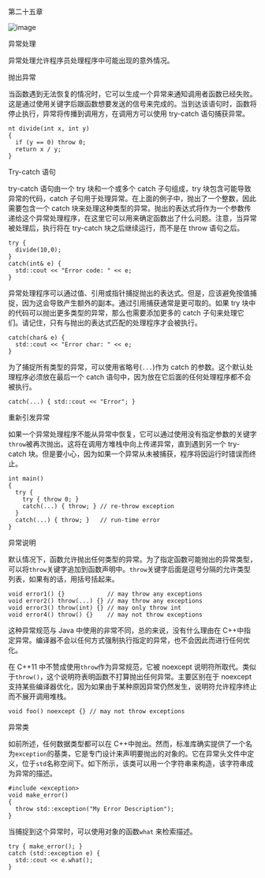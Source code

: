 第二十五章

![image](images/frontdot.jpg)

异常处理

异常处理允许程序员处理程序中可能出现的意外情况。

抛出异常

当函数遇到无法恢复的情况时，它可以生成一个异常来通知调用者函数已经失败。这是通过使用关键字后跟函数想要发送的信号来完成的。当到达该语句时，函数将停止执行，异常将传播到调用方，在调用方可以使用 try-catch 语句捕获异常。

```
nt divide(int x, int y)
{
  if (y == 0) throw 0;
  return x / y;
}
```

Try-catch 语句

try-catch 语句由一个 try 块和一个或多个 catch 子句组成，try 块包含可能导致异常的代码，catch 子句用于处理异常。在上面的例子中，抛出了一个整数，因此需要包含一个 catch 块来处理这种类型的异常。抛出的表达式将作为一个参数传递给这个异常处理程序，在这里它可以用来确定函数出了什么问题。注意，当异常被处理后，执行将在 try-catch 块之后继续运行，而不是在 throw 语句之后。

```
try {
  divide(10,0);
}
catch(int& e) {
  std::cout << "Error code: " << e;
}
```

异常处理程序可以通过值、引用或指针捕捉抛出的表达式。但是，应该避免按值捕捉，因为这会导致产生额外的副本。通过引用捕获通常是更可取的。如果 try 块中的代码可以抛出更多类型的异常，那么也需要添加更多的 catch 子句来处理它们。请记住，只有与抛出的表达式匹配的处理程序才会被执行。

```
catch(char& e) {
  std::cout << "Error char: " << e;
}
```

为了捕捉所有类型的异常，可以使用省略号(`...`)作为 catch 的参数。这个默认处理程序必须放在最后一个 catch 语句中，因为放在它后面的任何处理程序都不会被执行。

```
catch(...) { std::cout << "Error"; }
```

重新引发异常

如果一个异常处理程序不能从异常中恢复，它可以通过使用没有指定参数的关键字`throw`被再次抛出。这将在调用方堆栈中向上传递异常，直到遇到另一个 try-catch 块。但是要小心，因为如果一个异常从未被捕获，程序将因运行时错误而终止。

```
int main()
{
  try {
    try { throw 0; }
    catch(...) { throw; } // re-throw exception
  }
  catch(...) { throw; }   // run-time error
}
```

异常说明

默认情况下，函数允许抛出任何类型的异常。为了指定函数可能抛出的异常类型，可以将`throw`关键字追加到函数声明中。`throw`关键字后面是逗号分隔的允许类型列表，如果有的话，用括号括起来。

```
void error1() {}            // may throw any exceptions
void error2() throw(...) {} // may throw any exceptions
void error3() throw(int) {} // may only throw int
void error4() throw() {}    // may not throw exceptions
```

这种异常规范与 Java 中使用的非常不同，总的来说，没有什么理由在 C++中指定异常。编译器不会以任何方式强制执行指定的异常，也不会因此而进行任何优化。

在 C++11 中不赞成使用`throw`作为异常规范，它被 noexcept 说明符所取代。类似于`throw()`，这个说明符表明函数不打算抛出任何异常。主要区别在于 noexcept 支持某些编译器优化，因为如果由于某种原因异常仍然发生，说明符允许程序终止而不展开调用堆栈。

```
void foo() noexcept {} // may not throw exceptions
```

异常类

如前所述，任何数据类型都可以在 C++中抛出。然而，标准库确实提供了一个名为`exception`的基类，它是专门设计来声明要抛出的对象的。它在异常头文件中定义，位于`std`名称空间下。如下所示，该类可以用一个字符串来构造，该字符串成为异常的描述。

```
#include <exception>
void make_error()
{
  throw std::exception("My Error Description");
}
```

当捕捉到这个异常时，可以使用对象的函数`what` 来检索描述。

```
try { make_error(); }
catch (std::exception e) {
  std::cout << e.what();
}
```